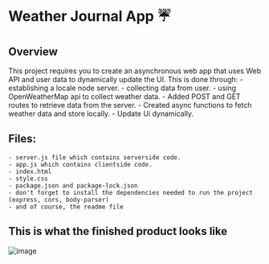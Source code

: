 # Weather Journal App ☔

## Overview
This project requires you to create an asynchronous web app that uses Web API and user data to dynamically update the UI. This is done through:
    - establishing a locale node server.
    - collecting data from user.
    - using OpenWeatherMap api to collect weather data.
    - Added POST and GET routes to retrieve data from the server.
    - Created async functions to fetch weather data and store locally.
    - Update Ui dynamically.

## Files:
    - server.js file which contains serverside code.
    - app.js which contains clientside code.
    - index.html
    - style.css
    - package.json and package-lock.json
    - don't forget to install the dependencies needed to run the project (express, cors, body-parser)
    - and of course, the readme file

## This is what the finished product looks like
![image](https://user-images.githubusercontent.com/59347666/142744239-c81a0db4-0b15-4c41-bb6f-c29d49d8090f.png)
